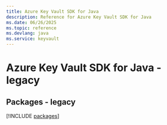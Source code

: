 ```yaml
---
title: Azure Key Vault SDK for Java
description: Reference for Azure Key Vault SDK for Java
ms.date: 06/26/2025
ms.topic: reference
ms.devlang: java
ms.service: keyvault
---
```

# Azure Key Vault SDK for Java - legacy
## Packages - legacy
[!INCLUDE [packages](key-vault-index.md)]